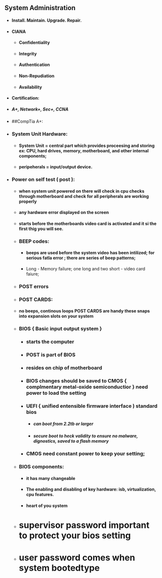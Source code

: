 ## System Administration
- #### Install. Maintain. Upgrade. Repair.

- #### CIANA 

  - #### Confidentiality
  
  - #### Integrity
  
  - #### Authentication
   
  - #### Non-Repudiation

  - #### Availability
- #### Certification:
 
 - ##### A+, Network+, Sec+, CCNA
 
 - ##CompTia A+:
  - ### System Unit Hardware:
    - #### System Unit = central part which provides proceesing and storing ex: CPU, hard drives, memory, motherboard, and other internal components;
    - #### peripeherals = input/output device.
    
  - ### Power on self test ( post ):
    - #### when system unit powered on there will check in cpu checks through motherboard and check for all peripherals are working properly
    - #### any hardware error displayed on the screen
    - #### starts before the motherboards video card is activated and it si the first thig you will see. 
    - ### BEEP codes:
      - #### beeps are used before the system video has been intilized; for serious fatla error ; there are series of beep patterns;
      - Long - Memory failure; one long and two short - video card faiure;
     - ### POST errors
     - ### POST CARDS:
      - #### no beeps, continous loops POST CARDS are handy these snaps into expansion slots on your system
     
    - ### BIOS { Basic input output system }
      - ### starts the computer
      - ### POST is part of BIOS
      - ### resides on chip of motherboard
      - ### BIOS changes should be saved to CMOS { complmentary metal-oxide semiconductior } need power to load the setting 
      - ###  UEFI { unified entensible firmware interface ) standard bios 
        - ##### can boot from 2.2tb or larger
        - ##### secure boot to heck validity to ensure no malware, dignostics, saved to a flash memory
      - ### CMOS need constant power to keep your setting;
     
    - ### BIOS components:
      - #### it has many  changeable
      - #### The enabling and disabling of key hardware: isb, virtualization, cpu features.
      - #### heart of you system
     
     - # supervisor password important to protect your bios setting
     - # user password comes when system bootedtype 
     
      
      
      
      
      
      
      
      
      
      
      
      
      
      
      
      
      
      
      
     
    

